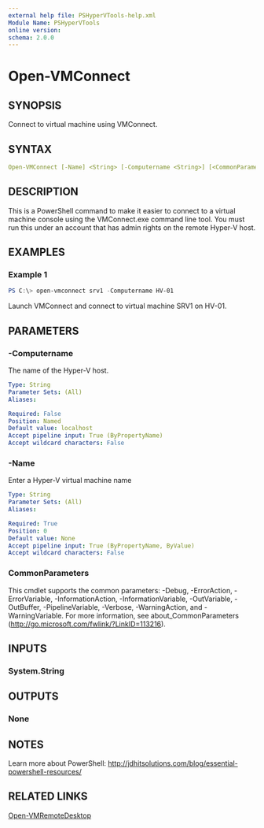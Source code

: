 ```yaml
---
external help file: PSHyperVTools-help.xml
Module Name: PSHyperVTools
online version:
schema: 2.0.0
---
```


# Open-VMConnect

## SYNOPSIS

Connect to virtual machine using VMConnect.

## SYNTAX

```yaml
Open-VMConnect [-Name] <String> [-Computername <String>] [<CommonParameters>]
```

## DESCRIPTION

This is a PowerShell command to make it easier to connect to a virtual machine console using the VMConnect.exe command line tool. You must run this under an account that has admin rights on the remote Hyper-V host.

## EXAMPLES

### Example 1

```powershell
PS C:\> open-vmconnect srv1 -Computername HV-01
```

Launch VMConnect and connect to virtual machine SRV1 on HV-01.

## PARAMETERS

### -Computername

The name of the Hyper-V host.

```yaml
Type: String
Parameter Sets: (All)
Aliases:

Required: False
Position: Named
Default value: localhost
Accept pipeline input: True (ByPropertyName)
Accept wildcard characters: False
```

### -Name

Enter a Hyper-V virtual machine name

```yaml
Type: String
Parameter Sets: (All)
Aliases:

Required: True
Position: 0
Default value: None
Accept pipeline input: True (ByPropertyName, ByValue)
Accept wildcard characters: False
```

### CommonParameters

This cmdlet supports the common parameters: -Debug, -ErrorAction, -ErrorVariable, -InformationAction, -InformationVariable, -OutVariable, -OutBuffer, -PipelineVariable, -Verbose, -WarningAction, and -WarningVariable.
For more information, see about_CommonParameters (http://go.microsoft.com/fwlink/?LinkID=113216).

## INPUTS

### System.String

## OUTPUTS

### None

## NOTES

Learn more about PowerShell:
http://jdhitsolutions.com/blog/essential-powershell-resources/

## RELATED LINKS

[Open-VMRemoteDesktop]()